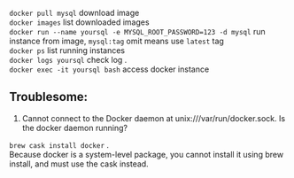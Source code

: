 `docker pull mysql` download image    
`docker images` list downloaded images    
`docker run --name yoursql -e MYSQL_ROOT_PASSWORD=123 -d mysql` run instance from image, `mysql:tag` omit means use `latest` tag    
`docker ps` list running instances     
`docker logs yoursql` check log .  
`docker exec -it yoursql bash` access docker instance

## Troublesome:
1. Cannot connect to the Docker daemon at unix:///var/run/docker.sock. Is the docker daemon running?

`brew cask install docker` .  
Because docker is a system-level package, you cannot install it using brew install, and must use the cask instead.